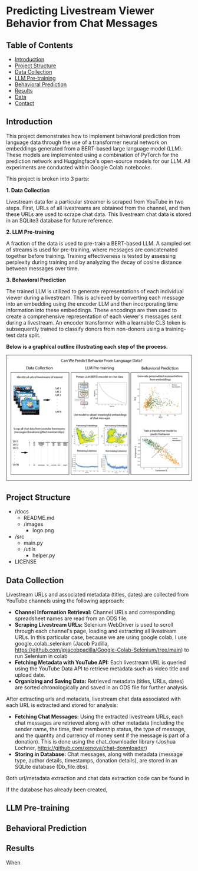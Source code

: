 # Predicting Livestream Viewer Behavior from Chat Messages

## Table of Contents
- [Introduction](#introduction)
- [Project Structure](#project-structure)
- [Data Collection](#Data-Collection)
- [LLM Pre-training](#LLM-Pre--training)
- [Behavioral Prediction](#Behavioral-Prediction)
- [Results](#Results)
- [Data](#data)
- [Contact](#contact)

## Introduction

This project demonstrates how to implement behavioral prediction from language data through the use of a transformer neural network on embeddings generated from a BERT-based large language model (LLM). These models are implemented using a combination of PyTorch for the prediction network and Huggingface's open-source models for our LLM. All experiments are conducted within Google Colab notebooks.

This project is broken into 3 parts:

**1. Data Collection**

Livestream data for a particular streamer is scraped from YouTube in two steps. First, URLs of all livestreams are obtained from the channel, and then these URLs are used to scrape chat data. This livestream chat data is stored in an SQLite3 database for future reference.

**2. LLM Pre-training**

A fraction of the data is used to pre-train a BERT-based LLM. A sampled set of streams is used for pre-training, where messages are concatenated together before training. Training effectiveness is tested by assessing perplexity during training and by analyzing the decay of cosine distance between messages over time.

**3. Behavioral Prediction**

The trained LLM is utilized to generate representations of each individual viewer during a livestream. This is achieved by converting each message into an embedding using the encoder LLM and then incorporating time information into these embeddings. These encodings are then used to create a comprehensive representation of each viewer's messages sent during a livestream. An encoder transformer with a learnable CLS token is subsequently trained to classify donors from non-donors using a training-test data split.


**Below is a graphical outline illustrating each step of the process.**

![Graphical Outline](Images/ProjectoutlineLQ.png)





## Project Structure
- /docs
  - README.md
  - /images
    - logo.png
- /src
  - main.py
  - /utils
    - helper.py
- LICENSE

## Data Collection

Livestream URLs and associated metadata (titles, dates) are collected from YouTube channels using the following approach:

- **Channel Information Retrieval:** Channel URLs and corresponding spreadsheet names are read from an ODS file.
- **Scraping Livestream URLs:** Selenium WebDriver is used to scroll through each channel's page, loading and extracting all livestream URLs. In this particular case, because we are using google colab, I use google_colab_selenium (Jacob Padilla, https://github.com/jpjacobpadilla/Google-Colab-Selenium/tree/main) to run Selenium in colab
- **Fetching Metadata with YouTube API:** Each livestream URL is queried using the YouTube Data API to retrieve metadata such as video title and upload date.
- **Organizing and Saving Data:** Retrieved metadata (titles, URLs, dates) are sorted chronologically and saved in an ODS file for further analysis.

After extracting urls and metadata, livestream chat data associated with each URL is extracted and stored for analysis:
- **Fetching Chat Messages:** Using the extracted livestream URLs, each chat messages are retrieved along with other metadata (including the sender name, the time, their membership status, the type of message, and the quantity and currency of money sent if the message is part of a donation). This is done using the chat_downloader library (Joshua Lochner, https://github.com/xenova/chat-downloader)
- **Storing in Database:** Chat messages, along with metadata (message type, author details, timestamps, donation details), are stored in an SQLite database (Db_file.dbs).

Both url/metadata extraction and chat data extraction code can be found in 

If the database has already been created, 

## LLM Pre-training

## Behavioral Prediction


## Results

When 

